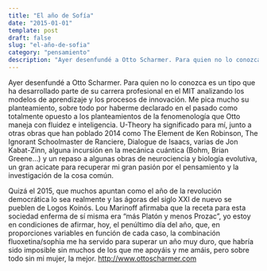 ```yaml
---
title: "El año de Sofía"
date: "2015-01-01"
template: post
draft: false
slug: "el-año-de-sofia"
category: "pensamiento"
description: "Ayer desenfundé a Otto Scharmer. Para quien no lo conozca es un tipo que ha desarrollado parte de su carrera profesional en el MIT analizando los modelos de aprendizaje y los procesos de innovación. Me pica mucho su planteamiento, sobre todo por haberme declarado en el pasado como totalmente opuesto a los planteamientos de la fenomenología que Otto maneja con fluidez e inteligencia."
---
```


Ayer desenfundé a Otto Scharmer. Para quien no lo conozca es un tipo que ha desarrollado parte de su carrera profesional en el MIT analizando los modelos de aprendizaje y los procesos de innovación. Me pica mucho su planteamiento, sobre todo por haberme declarado en el pasado como totalmente opuesto a los planteamientos de la fenomenología que Otto maneja con fluidez e inteligencia.
U-Theory ha significado para mí, junto a otras obras que han poblado 2014 como The Element de Ken Robinson, The Ignorant Schoolmaster de Ranciere, Dialogue de Isaacs, varias de Jon Kabat-Zinn, alguna incursión en la mecánica cuántica (Bohm, Brian Greene…) y un repaso a algunas obras de neurociencia y biología evolutiva, un gran acicate para recuperar mi gran pasión por el pensamiento y la investigación de la cosa común.

Quizá el 2015, que muchos apuntan como el año de la revolución democrática lo sea realmente y las ágoras del siglo XXI de nuevo se pueblen de Logos Koinós. Lou Marinoff afirmaba que la receta para esta sociedad enferma de sí misma era “más Platón y menos Prozac”, yo estoy en condiciones de afirmar, hoy, el penúltimo día del año, que, en proporciones variables en función de cada caso, la combinación fluoxetina/sophia me ha servido para superar un año muy duro, que habría sido imposible sin muchos de los que me apoyáis y me amáis, pero sobre todo sin mi mujer, la mejor.
http://www.ottoscharmer.com
